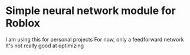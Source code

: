 # Simple neural network module for Roblox

I am using this for personal projects
For now, only a feedforward network
It's not really good at optimizing
